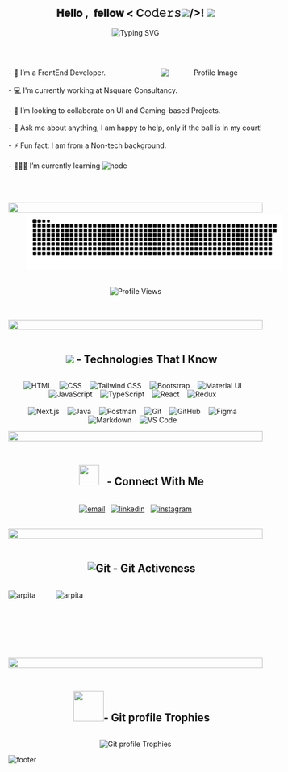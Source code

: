 <!-- Center Greeting with Typing Effect -->
<div align="center">
  <h2 align="center">𝐇𝐞𝐥𝐥𝐨 ,&nbsp; 𝐟𝐞𝐥𝐥𝐨𝐰 <&nbsp;C𝚘𝚍𝚎𝚛𝚜<img src="https://github.com/TheDudeThatCode/TheDudeThatCode/blob/master/Assets/Developer.gif" width="84px">/>! <img src="https://github.com/TheDudeThatCode/TheDudeThatCode/blob/master/Assets/Hi.gif" width="50px">
  </h2>

  <img 
    src="https://readme-typing-svg.herokuapp.com?lines=I+am+Arpita+%3C3;Creative+Frontend+Developer;Passionate+about+Design+%26+Code;Crafting+Pixel+Perfect+UIs;Lifelong+Learner+%26+Problem+Solver;Turning+Ideas+Into+Interactive+Experiences;&font=Architects+Daughter&color=6C63FF&center=true&width=700&height=45&size=28" 
    alt="Typing SVG">

<br><br>
  
 <!-- Image on the right -->
<img width="40%" align="right" alt="Profile Image" src="https://i.imghippo.com/files/YaE6011.png"/>

<!-- Text content on the left -->
<p align="left">
 - 🌱 I’m a FrontEnd Developer.<br><br>
 - 💻 I'm currently working at Nsquare Consultancy.<br><br>  
 - 👯 I’m looking to collaborate on UI and Gaming-based Projects.<br><br>
 - 💬 Ask me about anything, I am happy to help, only if the ball is in my court!<br><br>
 - ⚡ Fun fact: I am from a Non-tech background.<br><br>
 - 👩🏼‍💻 I’m currently learning <img alt="node" width="60px" src="./" />
</p>
</div>
<br><br><br>
<img src="https://i.imgur.com/dBaSKWF.gif" height="20" width="100%">
<!-- GitHub Contribution Snake -->
<div align="center">
  <img src="https://github.com/pathak-arpita/pathak-arpita/blob/output/github-snake-dark.svg" alt="snake gif" style="margin-left: 38px;"/>
</div>
<br>
<!-- Profile Views -->
<p align="center">
  <img src="https://komarev.com/ghpvc/?username=pathak-arpita&style=plastic&color=blueviolet" alt="Profile Views" width="150" height="30" />
</p>
<br><br>

<img src="https://i.imgur.com/dBaSKWF.gif" height="20" width="100%">

<!--Skills-->
<div id="user-content-toc">
  <ul align="center">
    <summary>
      <h2 style="display: inline-block"><img src="https://media2.giphy.com/media/QssGEmpkyEOhBCb7e1/giphy.gif?cid=ecf05e47a0n3gi1bfqntqmob8g9aid1oyj2wr3ds3mg700bl&rid=giphy.gif" width="35px"> - Technologies That I Know</h2>
    </summary>
  </ul>
</div>
<!--tech stack icons-->
<p align="center">
    <img src="https://skillicons.dev/icons?i=html" title="HTML" />&nbsp;&nbsp;&nbsp;
    <img src="https://skillicons.dev/icons?i=css" title="CSS" />&nbsp;&nbsp;&nbsp;
    <img src="https://skillicons.dev/icons?i=tailwind" title="Tailwind CSS" />&nbsp;&nbsp;&nbsp;
    <img src="https://skillicons.dev/icons?i=bootstrap" title="Bootstrap" />&nbsp;&nbsp;&nbsp;
    <img src="https://skillicons.dev/icons?i=materialui" title="Material UI" />&nbsp;&nbsp;&nbsp;
    <img src="https://skillicons.dev/icons?i=js" title="JavaScript" />&nbsp;&nbsp;&nbsp;
    <img src="https://skillicons.dev/icons?i=ts" title="TypeScript" />&nbsp;&nbsp;&nbsp;
    <img src="https://skillicons.dev/icons?i=react" title="React" />&nbsp;&nbsp;&nbsp;
    <img src="https://skillicons.dev/icons?i=redux" title="Redux" />&nbsp;&nbsp;&nbsp;
  <br><br>
    <img src="https://skillicons.dev/icons?i=nextjs" title="Next.js" />&nbsp;&nbsp;&nbsp;
    <img src="https://skillicons.dev/icons?i=java" title="Java" />&nbsp;&nbsp;&nbsp;
    <img src="https://skillicons.dev/icons?i=postman" title="Postman" />&nbsp;&nbsp;&nbsp;
    <img src="https://skillicons.dev/icons?i=git" title="Git" />&nbsp;&nbsp;&nbsp;
    <img src="https://skillicons.dev/icons?i=github" title="GitHub" />&nbsp;&nbsp;&nbsp;
    <img src="https://skillicons.dev/icons?i=figma" title="Figma" />&nbsp;&nbsp;&nbsp;
    <img src="https://skillicons.dev/icons?i=md" title="Markdown" />&nbsp;&nbsp;&nbsp;
    <img src="https://skillicons.dev/icons?i=vscode" title="VS Code" />&nbsp;&nbsp;&nbsp;
</p>
<img src="https://i.imgur.com/dBaSKWF.gif" height="20" width="100%">


<!-- Connect with me -->
<div id="user-content-toc">
  <ul align="center">
    <summary>
      <h2 style="display: inline-block"><img src="https://media.giphy.com/media/iY8CRBdQXODJSCERIr/giphy.gif" width="40"
          height="40" style="margin-right: 10px;"> - Connect With Me</h2>
    </summary>
  </ul>
</div>
<!--icons and links-->
<p align="center">
   <a href="mailto:pathak.arpita6497@gmail.com?subject=Hi%20Arpita%20,%20nice%20to%20meet%20you!"><img
      align="center" src="https://skillicons.dev/icons?i=gmail" alt="email" height="50" width="50" /></a>&nbsp;&nbsp;
  <a href="https://www.linkedin.com/in/arpita-pathak-825a7a1b1/"><img align="center"
      src="https://user-images.githubusercontent.com/88904952/234979284-68c11d7f-1acc-4f0c-ac78-044e1037d7b0.png"
      alt="linkedin" height="50" width="50" /></a>&nbsp;&nbsp;
  <a href="https://www.instagram.com/sele_no_phile_0/"><img align="center"
      src="https://user-images.githubusercontent.com/88904952/234981169-2dd1e58f-4b7e-468c-8213-034ba62156c3.png"
      alt="instagram" height="50" width="50" /></a>
</p>
<br />
<img src="https://i.imgur.com/dBaSKWF.gif" height="20" width="100%">

<!--GitHub summary-->
<div id="user-content-toc">
  <ul align="center">
    <summary>
      <h2 style="display: inline-block"><img src="https://media.giphy.com/media/W5eoZHPpUx9sapR0eu/giphy.gif" width="40px" alt="Git" /> - Git Activeness</h2>
    </summary>
  </ul>
</div>
<p>
  <img align="left"
    src="https://github-readme-stats.vercel.app/api/top-langs?username=pathak-arpita&show_icons=true&locale=en&layout=compact&theme=vision-friendly-dark"
    alt="arpita" />
</p>
<p>&nbsp;<img align="right"
    src="https://github-readme-stats.vercel.app/api?username=pathak-arpita&show_icons=true&locale=en&theme=vision-friendly-dark"
    alt="arpita" width="410" />
</p>
<br><br><br><br><br><br>
<img src="https://i.imgur.com/dBaSKWF.gif" height="20" width="100%">


<!-- GitHub Cup's-->
<div id="user-content-toc">
  <ul align="center">
    <summary>
      <h2 style="display: inline-block">
        <img src="https://media.tenor.com/0ENB5HuTH0gAAAAi/trophy-beker.gif" width="60px" height="60px">- Git profile Trophies
      </h2>
    </summary>
  </ul>
</div>

<p align="center">
  <img 
    src="https://github-profile-trophy.vercel.app/?username=pathak-arpita&theme=vue&margin-w=15&margin-h=15"
    alt="Git profile Trophies" />
</p>


<!--Footer-->
![footer](https://user-images.githubusercontent.com/59575502/127335491-fdba1874-e943-4d3c-ab8c-678ffe22f8b8.png)

